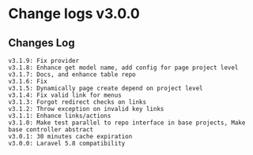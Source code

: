 # Change logs v3.0.0


## Changes Log 
    v3.1.9: Fix provider
    v3.1.8: Enhance get model name, add config for page project level
    v3.1.7: Docs, and enhance table repo
    v3.1.6: Fix
    v3.1.5: Dynamically page create depend on project level
    v3.1.4: Fix valid link for menus
    v3.1.3: Forgot redirect checks on links
    v3.1.2: Throw exception on invalid key links
    v3.1.1: Enhance links/actions
    v3.1.0: Make test parallel to repo interface in base projects, Make base controller abstract
    v3.0.1: 30 minutes cache expiration
    v3.0.0: Laravel 5.8 compatibility